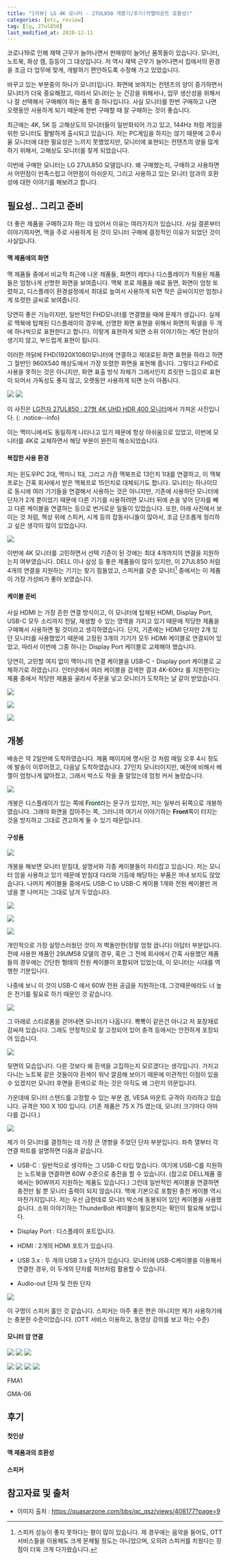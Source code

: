 ```yaml
---
title: "[리뷰] LG 4K 모니터 - 27UL850 개봉기/후기(카멜마운트 호환성)"
categories: [etc, review]
tag: [lg, 27ul850]
last_modified_at: 2020-12-11
---
```


코로나19로 인해 재택 근무가 늘어나면서 판매량이 늘어난 품목들이 있습니다. 모니터, 노트북, 화상 캠, 등등이 그 대상입니다. 저 역시 재택 근무가 늘어나면서 집에서의 환경을 조금 더 업무에 맞게, 개발하기 편안하도록 수정해 가고 있었습니다. 

바꾸고 있는 부분중의 하나가 모니터입니다. 화면에 보여지는 컨텐츠의 양이 증가하면서 모니터가 더욱 중요해졌고, 따라서 모니터는 눈 건강을 위해서나, 업무 생산성을 위해서나 잘 선택해서 구매해야 하는 품목 중 하나입니다. 사실 모니터를 한번 구매하고 나면 오랫동안 사용하게 되기 때문에 한번 구매할 때 잘 구매하는 것이 좋습니다. 

최근에는 4K, 5K 등 고해상도의 모니터들이 일반화되어 가고 있고, 144Hz 처럼 게임을 위한 모니터도 활발하게 출시되고 있습니다. 저는 PC게임을 하지는 않기 때문에 고주사율 모니터에 대한 필요성은 느끼지 못했었지만, 모니터에 표현되는 컨텐츠의 양을 많게 하기 위해서, 고해상도 모니터를 찾게 되었습니다. 

이번에 구매한 모니터는 LG 27UL850 모델입니다. 왜 구매했는지, 구매하고 사용하면서 어떤점이 만족스럽고 어떤점이 아쉬운지, 그리고 사용하고 있는 모니터 암과의 호환성에 대한 이야기를 해보려고 합니다.

## 필요성.. 그리고 준비

더 좋은 제품을 구매하고자 하는 데 있어서 이유는 여러가지가 있습니다. 사실 결론부터 이야기하자면, 맥을 주로 사용하게 된 것이 모니터 구매에 결정적인 이유가 되었던 것이 사실입니다. 

#### 맥 제품에의 화면

맥 제품들 중에서 비교적 최근에 나온 제품들, 화면이 레티나 디스플레이가 적용된 제품들은 엄청나게 선명한 화면을 보여줍니다. 맥북 프로 제품을 예로 들면, 화면이 엄청 또렸하고, 디스플레이 환경설정에서 최대로 높여서 사용하게 되면 작은 글씨이지만 엄청나게 또렷한 글씨로 보여줍니다. 

당연히 좋은 기능이지만, 일반적인 FHD모니터를 연결했을 때에 문제가 생깁니다. 실제로 맥북에 탑제된 디스플레이의 경우에, 선명한 화면 표현을 위해서 화면의 픽셀을 두 개에 하나씩으로 표현한다고 합니다. 이렇게 표현하게 되면 소위 이야기하는 계단 현상이 생기지 않고, 부드럽게 표현이 됩니다. 

이러한 까닭에 FHD(1920X1080)모니터에 연결하고 제대로된 화면 표현을 하라고 하면 그 절반인 960X540 해상도에서 가장 또렸한 화면을 표현해 줍니다. 그렇다고 FHD로 사용을 못하는 것은 아니지만, 화면 표출 방식 자체가 그래서인지 흐릿한 느낌으로 표현이 되어서 가독성도 좋지 않고, 오랫동안 사용하게 되면 눈이 아픕니다. 

![](/assets/images/posts/etc/review/2020-12-11-lg-27ul850/2004obj___511947887.jpg)
![](/assets/images/posts/etc/review/2020-12-11-lg-27ul850/2004obj___864091147.jpg)

이 사진은 [LG전자 27UL850 : 27형 4K UHD HDR 400 모니터](https://quasarzone.com/bbs/qc_qsz/views/408177?page=9)에서 가져온 사진입니다. 
{: .notice--info}

이는 맥미니에서도 동일하게 나타나고 있기 때문에 항상 아쉬움으로 있었고, 이번에 모니터를 4K로 교체하면서 해당 부분이 완전히 해소되었습니다. 

#### 복잡한 사용 환경

저는 윈도우PC 2대, 맥미니 1대, 그리고 가끔 맥북프로 13인치 1대를 연결하고, 이 맥북프로는 간혹 회사에서 받은 맥북프로 15인치로 대체되기도 합니다. 모니터는 하나이므로 동시에 여러 기기들을 연결해서 사용하는 것은 아니지만, 기존에 사용하던 모니터에 단자가 2개 뿐이었기 때문에 다른 기기를 사용하려면 모니터 뒤에 손을 넣어 단자를 빼고 다른 케이블을 연결하는 등으로 번거로운 일들이 있었습니다. 또한, 아래 사진에서 보이는 것 처럼, 책상 위에 스피커, 시계 등의 잡동사니들이 많아서, 조금 단조롭게 정리하고 싶은 생각이 많이 있었습니다. 

![](/assets/images/posts/etc/review/2020-12-11-lg-27ul850/IMG_5062.jpeg)

이번에 4K 모니터를 고민하면서 선택 기준이 된 것에는 최대 4개까지의 연결을 지원하는지 여부였습니다. DELL 이나 삼성 등 좋은 제품들이 많이 있지만, 이 27UL850 처럼 4개의 연결을 지원하는 기기는 찾기 힘들었고, 스피커를 갖춘 모니터[^1] 중에서는 이 제품이 가장 가성비가 좋아 보였습니다. 

#### 케이블 준비

사실 HDMI 는 가장 흔한 연결 방식이고, 이 모니터에 탑제된 HDMI, Display Port, USB-C 모두 소리까지 전달, 재생할 수 있는 영역을 가지고 있기 때문에 적당한 제품을 구매해서 사용하면 될 것이라고 생각하였습니다. 단지, 기존에는 HDMI 단자만 2개 있던 모니터를 사용했었기 때문에 고정된 3개의 기기가 모두 HDMI 케이블로 연결되어 있었고, 따라서 이번에 그중 하나는 Display Port 케이블로 교체해야 했습니다.

당연히, 고민할 여지 없이 맥미니의 연결 케이블을 USB-C - Display port 케이블로 교체하기로 하였습니다. 인터넷에서 여러 케이블을 검색한 결과 4K-60Hz 를 지원한다는 제품 중에서 적당한 제품을 골라서 주문을 넣고 모니터가 도착하는 날 같이 받았습니다.

![](/assets/images/posts/etc/review/2020-12-11-lg-27ul850/IMG_5059.jpeg)

![](/assets/images/posts/etc/review/2020-12-11-lg-27ul850/IMG_5061.jpeg)

![](/assets/images/posts/etc/review/2020-12-11-lg-27ul850/IMG_5066.jpeg)

## 개봉

배송은 약 2일만에 도착하였습니다. 제품 페이지에 명시된 것 처럼 매일 오후 4시 정도에 발송이 이루어졌고, 다음날 도착하였습니다. 27인치 모니터이지만, 예전에 비해서 베젤이 엄청나게 얇아졌고, 그래서 박스도 작을 줄 알았는데 엄청 커서 놀랐습니다. 

![](/assets/images/posts/etc/review/2020-12-11-lg-27ul850/IMG_5067.jpeg)

개봉은 디스플레이가 있는 쪽에 <mark style='background-color: #dcffe4'>Front</mark>라는 문구가 있지만, 저는 일부러 뒤쪽으로 개봉하였습니다. 그래야 화면을 잡아주는 쪽, 그러니까 여기서 이야기하는 **Front**쪽이 터지는 것을 방지하고 그대로 견고하게 둘 수 있기 때문입니다. 

#### 구성품

![](/assets/images/posts/etc/review/2020-12-11-lg-27ul850/IMG_5068.jpeg)

개봉을 해보면 모니터 받침대, 설명서와 각종 케이블들이 자리잡고 있습니다. 저는 모니터 암을 사용하고 있기 때문에 받침대 다리와 기등에 해당하는 부품은 꺼내 보지도 않았습니다. 나머지 케이블들 중에서도 USB-C to USB-C 케이블 1개와 전원 케이블만 꺼냈을 뿐 나머지는 그대로 남겨 두었습니다. 

![](/assets/images/posts/etc/review/2020-12-11-lg-27ul850/IMG_5069.jpeg)

![](/assets/images/posts/etc/review/2020-12-11-lg-27ul850/IMG_5070.jpeg)

![](/assets/images/posts/etc/review/2020-12-11-lg-27ul850/IMG_5071.jpeg)

개인적으로 가장 실망스러웠던 것이 저 벽돌만한(정말 엄청 큽니다) 아답터 부분입니다. 전에 사용한 제품인 29UM58 모델의 경우, 혹은 그 전에 회사에서 간혹 사용했던 제품들의 경우에는 간단한 형태의 전원 케이블이 포함되어 있었는데, 이 모니터는 시대를 역행한 기분입니다. 

나중에 보니 이 것이 USB-C 에서 60W 전원 공급을 지원하는데, 그것때문에라도 너 높은 전기를 필요로 하기 때문인 것 같습니다. 

![](/assets/images/posts/etc/review/2020-12-11-lg-27ul850/IMG_5072.jpeg)

그 아래로 스티로폼을 걷어내면 모니터가 나옵니다. 뽁뽁이 같은건 아니고 저 포장재로 감싸져 있습니다. 그래도 안정적으로 잘 고정되어 있어 충격 등에서는 안전하게 포장되어 있습니다. 

![](/assets/images/posts/etc/review/2020-12-11-lg-27ul850/IMG_5073.jpeg)

뒷면의 모습입니다. 다른 것보다 왜 흰색을 고집하는지 모르겠다는 생각입니다. 가지고 다니는 노트북 같은 것들이야 흰색이 워낙 깔끔해 보이기 때문에 미관적인 이점이 있을 수 있겠지만 모니터 후면을 흰색으로 하는 것은 아직도 왜 그런지 의문입니다. 

가운데에 모니터 스텐드를 고정할 수 있는 부분 겸, VESA 마운트 규격이 자리하고 있습니다. 규격은 100 X 100 입니다. (기존 제품은 75 X 75 였는데, 모니터 크기마다 아마 다를 겁니다.)

![](/assets/images/posts/etc/review/2020-12-11-lg-27ul850/IMG_5074.jpeg)

제가 이 모니터를 결정하는 데 가장 큰 영향을 주었던 단자 부분입니다. 좌측 열부터 각 연결 파트를 설명하면 다음과 같습니다. 

- USB-C : 일반적으로 생각하는 그 USB-C 타입 맞습니다. 여기에 USB-C를 지원하는 노트북을 연결하면 60W 수준으로 충전을 할 수 있습니다. (참고로 DELL제품 중에서는 90W까지 지원하는 제품도 있습니다.) 그런데 일반적인 케이블을 연결하면 충전만 될 뿐 모니터 출력이 되지 않습니다. 맥에 기본으로 포함된 충전 케이블 역시 마찬가지입니다. 저는 우선 급한데로 모니터 박스에 동봉되어 있던 케이블을 사용했습니다. 소위 이야기하는 ThunderBolt 케이블이 필요한지는 확인이 필요해 보입니다.

- Display Port : 디스플레이 포트입니다. 

- HDMI : 2개의 HDMI 포트가 있습니다. 

- USB 3.x : 두 개의 USB 3.x 단자가 있습니다. 모니터에 USB-C케이블을 이용해서 연결한 경우, 이 두개의 단자를 허브처럼 활용할 수 있습니다. 

- Audio-out 단자 및 전원 단자

![](/assets/images/posts/etc/review/2020-12-11-lg-27ul850/IMG_5075.jpeg)

이 구멍이 스피커 홀인 것 같습니다. 스피커는 아주 좋은 편은 아니지만 제가 사용하기에는 충분한 수준이었습니다. (OTT 서비스 이용하고, 동영상 강의를 보고 하는 수준)

#### 모니터 암 연결


![](/assets/images/posts/etc/review/2020-12-11-lg-27ul850/IMG_5077.jpeg)
![](/assets/images/posts/etc/review/2020-12-11-lg-27ul850/IMG_5078.jpeg)
![](/assets/images/posts/etc/review/2020-12-11-lg-27ul850/IMG_5079.jpeg)

![](/assets/images/posts/etc/review/2020-12-11-lg-27ul850/IMG_5080.jpeg)
![](/assets/images/posts/etc/review/2020-12-11-lg-27ul850/IMG_5081.jpeg)
![](/assets/images/posts/etc/review/2020-12-11-lg-27ul850/IMG_5082.jpeg)
![](/assets/images/posts/etc/review/2020-12-11-lg-27ul850/IMG_5083.jpeg)



FMA1

GMA-06


## 후기

#### 첫인상

#### 맥 제품과의 호환성

#### 스피커


## 참고자료 및 출처 

- 이미지 출처 : <https://quasarzone.com/bbs/qc_qsz/views/408177?page=9>


[^1]: 스피커 성능이 좋지 못하다는 평이 많이 있습니다. 제 경우에는 음악을 들어도, OTT서비스들을 이용해도 크게 문제될 정도는 아니었으며, 오히려 스피커를 치웠다는 장점이 더욱 크게 다가왔습니다. 